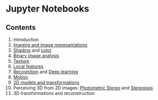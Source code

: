 # Jupyter Notebooks

## Contents

1. Introduction
2. [Imaging and image representations](Imaging.ipynb)
3. [Shading](Shading.ipynb) and [color](Color.ipynb)
4. [Binary image analysis](Binary.ipynb)
5. [Texture](Texture.ipynb)
6. [Local features](LocalFeatures.ipynb)
7. [Recognition](Recognition.ipynb)
   and [Deep learning](DeepLearning.ipynb)
8. [Motion](Motion.ipynb)
9. [2D models and transformations](2DModels.ipynb)
10. Perceiving 3D from 2D images: [Photometric Stereo](PhotometricStereo.ipynb) and [Stereopsis](Stereopsis.ipynb)
11. 3D transformations and reconstruction
